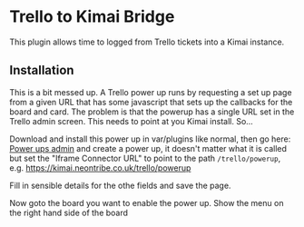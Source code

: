 # Trello to Kimai Bridge

This plugin allows time to logged from Trello tickets into a Kimai instance.

## Installation

This is a bit messed up.  A Trello power up runs by requesting a set up page 
from a given URL that has some javascript that sets up the callbacks for the 
board and card.  The problem is that the powerup has a single URL set in the 
Trello admin screen.  This needs to point at you Kimai install. So...

Download and install this power up in var/plugins like normal, then go here: 
[Power ups admin](https://trello.com/power-ups/admin) and create a power up, 
it doesn't matter what it is called but set the "Iframe Connector URL" to 
point to the path ```/trello/powerup```, e.g. 
https://kimai.neontribe.co.uk/trello/powerup

Fill in sensible details for the othe fields and save the page. 

Now goto the board you want to enable the power up. Show the menu on the right 
hand side of the board 
